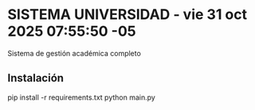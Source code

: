 # SISTEMA UNIVERSIDAD - vie 31 oct 2025 07:55:50 -05
Sistema de gestión académica completo
## Instalación
pip install -r requirements.txt
python main.py
